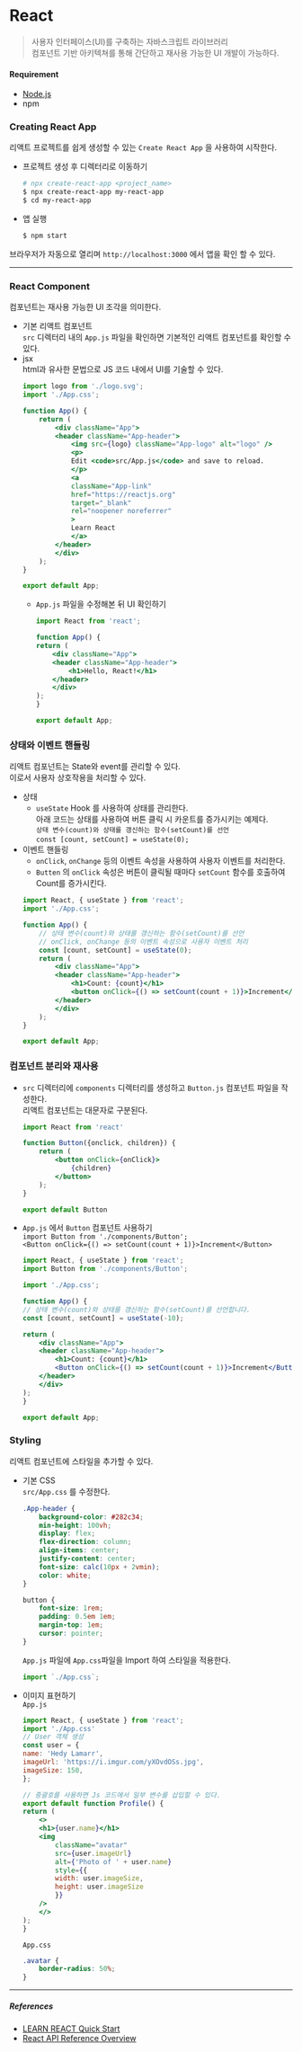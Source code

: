 # React
> 사용자 인터페이스(UI)를 구축하는 자바스크립트 라이브러리<br>
> 컴포넌트 기반 아키텍쳐를 통해 간단하고 재사용 가능한 UI 개발이 가능하다.
>
#### Requirement
- [Node.js](https://nodejs.org/en)
- npm

### Creating React App
리액트 프로젝트를 쉽게 생성할 수 있는 `Create React App` 을 사용하여 시작한다.
- 프로젝트 생성 후 디렉터리로 이동하기<br>
    ```bash
    # npx create-react-app <project_name>
    $ npx create-react-app my-react-app
    $ cd my-react-app
    ```
- 앱 실행<br>
    ```bash
    $ npm start
    ```
브라우저가 자동으로 열리며 `http://localhost:3000` 에서 앱을 확인 할 수 있다.

---

### React Component
컴포넌트는 재사용 가능한 UI 조각을 의미한다.
- 기본 리액트 컴포넌트<br>
    `src` 디렉터리 내의 `App.js` 파일을 확인하면 기본적인 리액트 컴포넌트를 확인할 수 있다.
- jsx<br>
    html과 유사한 문법으로 JS 코드 내에서 UI를 기술할 수 있다.
    ``` jsx
    import logo from './logo.svg';
    import './App.css';

    function App() {
        return (
            <div className="App">
            <header className="App-header">
                <img src={logo} className="App-logo" alt="logo" />
                <p>
                Edit <code>src/App.js</code> and save to reload.
                </p>
                <a
                className="App-link"
                href="https://reactjs.org"
                target="_blank"
                rel="noopener noreferrer"
                >
                Learn React
                </a>
            </header>
            </div>
        );
    }

    export default App;
    ```
    - `App.js` 파일을 수정해본 뒤 UI 확인하기<br>
        ```jsx
        import React from 'react';

        function App() {
        return (
            <div className="App">
            <header className="App-header">
                <h1>Hello, React!</h1>
            </header>
            </div>
        );
        }

        export default App;
        ```


### 상태와 이벤트 핸들링
리액트 컴포넌트는 State와 event를 관리할 수 있다.<br>
이로서 사용자 상호작용을 처리할 수 있다.
- 상태
    - `useState` Hook 를 사용하여 상태를 관리한다.<br>
    아래 코드는 상태를 사용하여 버튼 클릭 시 카운트를 증가시키는 예제다.<br>
    `상태 변수(count)와 상태를 갱신하는 함수(setCount)를 선언`<br>
    `const [count, setCount] = useState(0);`<br>
- 이벤트 핸들링
    - `onClick`, `onChange` 등의 이벤트 속성을 사용하여 사용자 이벤트를 처리한다.<br>
    - `Butten` 의 `onClick` 속성은 버튼이 클릭될 때마다 `setCount` 함수를 호출하여 Count를 증가시킨다.<br>
    ```jsx
    import React, { useState } from 'react';
    import './App.css';

    function App() {
        // 상태 변수(count)와 상태를 갱신하는 함수(setCount)를 선언
        // onClick, onChange 등의 이벤트 속성으로 사용자 이벤트 처리
        const [count, setCount] = useState(0);
        return (
            <div className="App">
            <header className="App-header">
                <h1>Count: {count}</h1>
                <button onClick={() => setCount(count + 1)}>Increment</button>
            </header>
            </div>
        );
    }

    export default App;
    ```

### 컴포넌트 분리와 재사용
- `src` 디렉터리에 `components` 디렉터리를 생성하고 `Button.js` 컴포넌트 파일을 작성한다.<br>
리액트 컴포넌트는 대문자로 구분된다.<br>
    ``` jsx
    import React from 'react'

    function Button({onclick, children}) {
        return (
            <button onClick={onClick}>
                {children}
            </button>
        );
    }

    export default Button
    ```
- `App.js` 에서 `Button` 컴포넌트 사용하기<br>
    `import Button from './components/Button';`<br>
    `<Button onClick={() => setCount(count + 1)}>Increment</Button>` 
    ```jsx
    import React, { useState } from 'react';
    import Button from './components/Button';

    import './App.css';

    function App() {
    // 상태 변수(count)와 상태를 갱신하는 함수(setCount)를 선언합니다.
    const [count, setCount] = useState(-10);

    return (
        <div className="App">
        <header className="App-header">
            <h1>Count: {count}</h1>
            <Button onClick={() => setCount(count + 1)}>Increment</Button>
        </header>
        </div>
    );
    }

    export default App;
    ```
### Styling
리액트 컴포넌트에 스타일을 추가할 수 있다.<br>

- 기본 CSS<br>
    `src/App.css` 를 수정한다.
    ```css
    .App-header {
        background-color: #282c34;
        min-height: 100vh;
        display: flex;
        flex-direction: column;
        align-items: center;
        justify-content: center;
        font-size: calc(10px + 2vmin);
        color: white;
    }

    button {
        font-size: 1rem;
        padding: 0.5em 1em;
        margin-top: 1em;
        cursor: pointer;
    }
    ```
    `App.js` 파일에 `App.css`파일을 Import 하여 스타일을 적용한다.
    ```jsx
    import `./App.css`;
    ```

- 이미지 표현하기<br>
`App.js`
    ```jsx
    import React, { useState } from 'react';
    import './App.css'
    // User 객체 생성
    const user = {
    name: 'Hedy Lamarr',
    imageUrl: 'https://i.imgur.com/yXOvdOSs.jpg',
    imageSize: 150,
    };

    // 중괄호를 사용하면 Js 코드에서 일부 변수를 삽입할 수 있다.
    export default function Profile() {
    return (
        <>
        <h1>{user.name}</h1>
        <img
            className="avatar"
            src={user.imageUrl}
            alt={'Photo of ' + user.name}
            style={{
            width: user.imageSize,
            height: user.imageSize
            }}
        />
        </>
    );
    }
    ```
    `App.css`
    ```css
    .avatar {
        border-radius: 50%;
    }
    ```


---
##### References
- [LEARN REACT Quick Start](https://react.dev/learn)
- [React API Reference Overview](https://react.dev/reference/react)